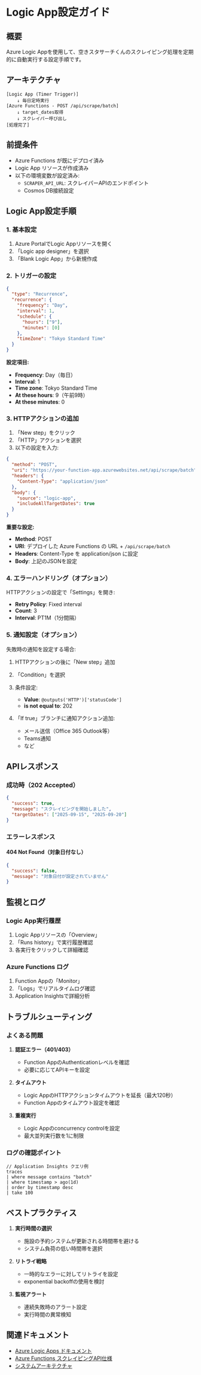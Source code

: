 # Logic App設定ガイド

## 概要
Azure Logic Appを使用して、空きスタサーチくんのスクレイピング処理を定期的に自動実行する設定手順です。

## アーキテクチャ

```
[Logic App (Timer Trigger)]
    ↓ 毎日定時実行
[Azure Functions - POST /api/scrape/batch]
    ↓ target_dates取得
    ↓ スクレイパー呼び出し
[処理完了]
```

## 前提条件

- Azure Functions が既にデプロイ済み
- Logic App リソースが作成済み
- 以下の環境変数が設定済み:
  - `SCRAPER_API_URL`: スクレイパーAPIのエンドポイント
  - Cosmos DB接続設定

## Logic App設定手順

### 1. 基本設定

1. Azure PortalでLogic Appリソースを開く
2. 「Logic app designer」を選択
3. 「Blank Logic App」から新規作成

### 2. トリガーの設定

```json
{
  "type": "Recurrence",
  "recurrence": {
    "frequency": "Day",
    "interval": 1,
    "schedule": {
      "hours": ["9"],
      "minutes": [0]
    },
    "timeZone": "Tokyo Standard Time"
  }
}
```

**設定項目:**
- **Frequency**: Day（毎日）
- **Interval**: 1
- **Time zone**: Tokyo Standard Time
- **At these hours**: 9（午前9時）
- **At these minutes**: 0

### 3. HTTPアクションの追加

1. 「New step」をクリック
2. 「HTTP」アクションを選択
3. 以下の設定を入力:

```json
{
  "method": "POST",
  "uri": "https://your-function-app.azurewebsites.net/api/scrape/batch",
  "headers": {
    "Content-Type": "application/json"
  },
  "body": {
    "source": "logic-app",
    "includeAllTargetDates": true
  }
}
```

**重要な設定:**
- **Method**: POST
- **URI**: デプロイした Azure Functions の URL + `/api/scrape/batch`
- **Headers**: Content-Type を application/json に設定
- **Body**: 上記のJSONを設定

### 4. エラーハンドリング（オプション）

HTTPアクションの設定で「Settings」を開き:
- **Retry Policy**: Fixed interval
- **Count**: 3
- **Interval**: PT1M（1分間隔）

### 5. 通知設定（オプション）

失敗時の通知を設定する場合:

1. HTTPアクションの後に「New step」追加
2. 「Condition」を選択
3. 条件設定:
   - **Value**: `@outputs('HTTP')['statusCode']`
   - **is not equal to**: 202

4. 「If true」ブランチに通知アクション追加:
   - メール送信（Office 365 Outlook等）
   - Teams通知
   - など

## APIレスポンス

### 成功時（202 Accepted）

```json
{
  "success": true,
  "message": "スクレイピングを開始しました",
  "targetDates": ["2025-09-15", "2025-09-20"]
}
```

### エラーレスポンス

#### 404 Not Found（対象日付なし）
```json
{
  "success": false,
  "message": "対象日付が設定されていません"
}
```

## 監視とログ

### Logic App実行履歴
1. Logic Appリソースの「Overview」
2. 「Runs history」で実行履歴確認
3. 各実行をクリックして詳細確認

### Azure Functions ログ
1. Function Appの「Monitor」
2. 「Logs」でリアルタイムログ確認
3. Application Insightsで詳細分析

## トラブルシューティング

### よくある問題

1. **認証エラー（401/403）**
   - Function AppのAuthenticationレベルを確認
   - 必要に応じてAPIキーを設定

2. **タイムアウト**
   - Logic AppのHTTPアクションタイムアウトを延長（最大120秒）
   - Function Appのタイムアウト設定を確認

3. **重複実行**
   - Logic Appのconcurrency controlを設定
   - 最大並列実行数を1に制限

### ログの確認ポイント

```kusto
// Application Insights クエリ例
traces
| where message contains "batch"
| where timestamp > ago(1d)
| order by timestamp desc
| take 100
```

## ベストプラクティス

1. **実行時間の選択**
   - 施設の予約システムが更新される時間帯を避ける
   - システム負荷の低い時間帯を選択

2. **リトライ戦略**
   - 一時的なエラーに対してリトライを設定
   - exponential backoffの使用を検討

3. **監視アラート**
   - 連続失敗時のアラート設定
   - 実行時間の異常検知

## 関連ドキュメント

- [Azure Logic Apps ドキュメント](https://docs.microsoft.com/azure/logic-apps/)
- [Azure Functions スクレイピングAPI仕様](./API_SPECIFICATION.md)
- [システムアーキテクチャ](./ARCHITECTURE.md)